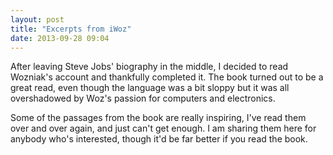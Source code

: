 ```yaml
---
layout: post
title: "Excerpts from iWoz"
date: 2013-09-28 09:04
---
```


After leaving Steve Jobs' biography in the middle, I decided to read Wozniak's account and thankfully completed it. The book turned out to be a great read, even though the language was a bit sloppy but it was all overshadowed by Woz's passion for computers and electronics.

Some of the passages from the book are really inspiring, I've read them over and over again, and just can't get enough. I am sharing them here for anybody who's interested, though it'd be far better if you read the book.
